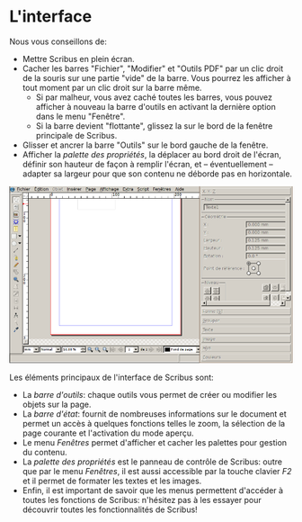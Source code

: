 # L'interface

Nous vous conseillons de:

- Mettre Scribus en plein écran.
- Cacher les barres "Fichier", "Modifier" et "Outils PDF" par un clic droit de la souris sur une partie "vide" de la barre. Vous pourrez les afficher à tout moment par un clic droit sur la barre même.
  - Si par malheur, vous avez caché toutes les barres, vous pouvez afficher à nouveau la barre d'outils en activant la dernière option dans le menu "Fenêtre".
  - Si la barre devient "flottante", glissez la sur le bord de la fenêtre principale de Scribus.
- Glisser et ancrer la barre "Outils" sur le bord gauche de la fenêtre.
- Afficher la _palette des propriétés_, la déplacer au bord droit de l'écran, définir son hauteur de façon à remplir l'écran, et – éventuellement – adapter sa largeur pour que son contenu ne déborde pas en horizontale.

![](scribus-user_interface-fr.png)

Les éléments principaux de l'interface de Scribus sont:

- La _barre d'outils_: chaque outils vous permet de créer ou modifier les objets sur la page.
- La _barre d'état_: fournit de nombreuses informations sur le document et permet un accès à quelques fonctions telles le zoom, la sélection de la page courante et l'activation du mode aperçu.
- Le menu _Fenêtres_ permet d'afficher et cacher les palettes pour gestion du contenu.
- La _palette des propriétés_ est le panneau de contrôle de Scribus: outre que par le menu _Fenêtres_, il est aussi accessible par la touche clavier _F2_ et il permet de formater les textes et les images.
- Enfin, il est important de savoir que les menus permettent d'accéder à toutes les fonctions de Scribus: n'hésitez pas à les essayer pour découvrir toutes les fonctionnalités de Scribus!
